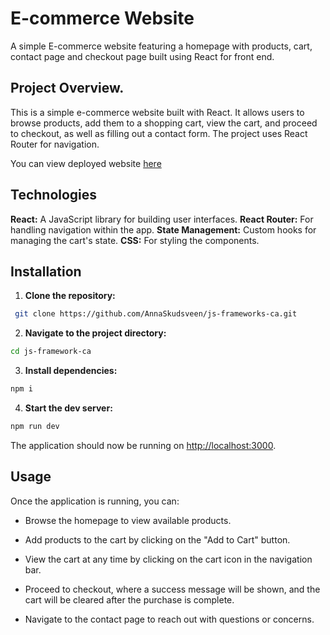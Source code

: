 # E-commerce Website

A simple E-commerce website featuring a homepage with products, cart, contact page and checkout page built using React for front end.

## Project Overview.

This is a simple e-commerce website built with React. It allows users to browse products, add them to a shopping cart, view the cart, and proceed to checkout, as well as filling out a contact form. The project uses React Router for navigation.

You can view deployed website [here](https://annaskudsveen-js-frameworks-ca.netlify.app/)

## Technologies

**React:** A JavaScript library for building user interfaces.
**React Router:** For handling navigation within the app.
**State Management:** Custom hooks for managing the cart's state.
**CSS:** For styling the components.

## Installation

1. **Clone the repository:**

```bash
 git clone https://github.com/AnnaSkudsveen/js-frameworks-ca.git
```

2. **Navigate to the project directory:**

```bash
cd js-framework-ca
```

3. **Install dependencies:**

```bash
npm i
```

4. **Start the dev server:**

```bash
npm run dev
```

The application should now be running on [http://localhost:3000](http://localhost:5174/).

## Usage

Once the application is running, you can:

- Browse the homepage to view available products.

- Add products to the cart by clicking on the "Add to Cart" button.

- View the cart at any time by clicking on the cart icon in the navigation bar.

- Proceed to checkout, where a success message will be shown, and the cart will be cleared after the purchase is complete.

- Navigate to the contact page to reach out with questions or concerns.
